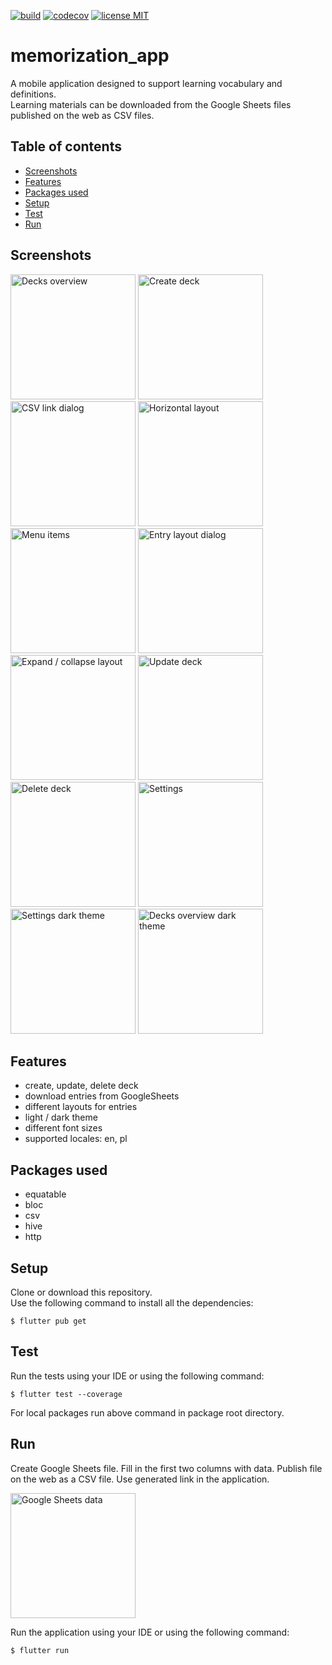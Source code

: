 <a href="https://github.com/gzaber/memorization_app/actions"><img src="https://img.shields.io/github/actions/workflow/status/gzaber/memorization_app/main.yaml" alt="build"></a>
<a href="https://codecov.io/gh/gzaber/memorization_app"><img src="https://codecov.io/gh/gzaber/memorization_app/branch/master/graph/badge.svg" alt="codecov"></a>
<a href="https://opensource.org/licenses/MIT"><img src="https://img.shields.io/github/license/gzaber/memorization_app" alt="license MIT"></a>

# memorization_app

A mobile application designed to support learning vocabulary and definitions.  
Learning materials can be downloaded from the Google Sheets files published on the web as CSV files.

## Table of contents

- [Screenshots](#screenshots)
- [Features](#features)
- [Packages used](#packages-used)
- [Setup](#setup)
- [Test](#test)
- [Run](#run)

## Screenshots

[<img alt="Decks overview" width="200px" src=".screenshots/decks_overview.png" />](.screenshots/decks_overview.png)
[<img alt="Create deck" width="200px" src=".screenshots/manage_deck_create.png" />](.screenshots/manage_deck_create.png)
[<img alt="CSV link dialog" width="200px" src=".screenshots/manage_deck_csv_link_dialog.png" />](.screenshots/manage_deck_csv_link_dialog.png)
[<img alt="Horizontal layout" width="200px" src=".screenshots/deck_horizontal_layout.png" />](.screenshots/deck_horizontal_layout.png)
[<img alt="Menu items" width="200px" src=".screenshots/deck_menu.png" />](.screenshots/deck_menu.png)
[<img alt="Entry layout dialog" width="200px" src=".screenshots/deck_entry_layout_dialog.png" />](.screenshots/deck_entry_layout_dialog.png)
[<img alt="Expand / collapse layout" width="200px" src=".screenshots/deck_expand_collapse_layout.png" />](.screenshots/deck_expand_collapse_layout.png)
[<img alt="Update deck" width="200px" src=".screenshots/manage_deck_update.png" />](.screenshots/manage_deck_update.png)
[<img alt="Delete deck" width="200px" src=".screenshots/deck_delete.png" />](.screenshots/deck_delete.png)
[<img alt="Settings" width="200px" src=".screenshots/settings.png" />](.screenshots/settings.png)
[<img alt="Settings dark theme" width="200px" src=".screenshots/settings_dark.png" />](.screenshots/settings_dark.png)
[<img alt="Decks overview dark theme" width="200px" src=".screenshots/decks_overview_dark.png" />](.screenshots/decks_overview_dark.png)

## Features

- create, update, delete deck
- download entries from GoogleSheets
- different layouts for entries
- light / dark theme
- different font sizes
- supported locales: en, pl

## Packages used

- equatable
- bloc
- csv
- hive
- http

## Setup

Clone or download this repository.  
Use the following command to install all the dependencies:

```
$ flutter pub get
```

## Test

Run the tests using your IDE or using the following command:

```
$ flutter test --coverage
```

For local packages run above command in package root directory.

## Run

Create Google Sheets file. Fill in the first two columns with data. Publish file on the web as a CSV file. Use generated link in the application.

[<img alt="Google Sheets data" width="200px" src=".screenshots/gs_data.png" />](.screenshots/gs_data.png)

Run the application using your IDE or using the following command:

```
$ flutter run
```
